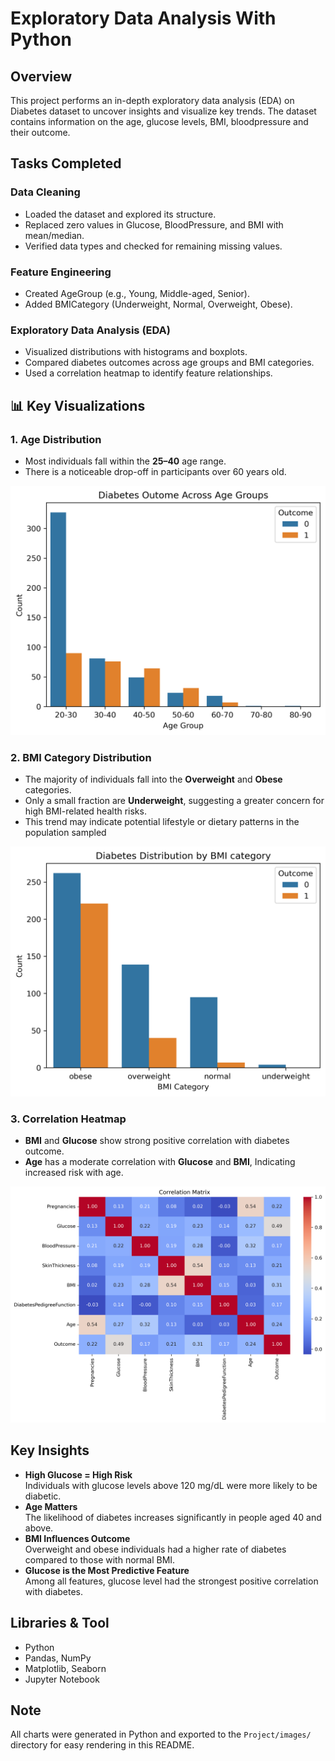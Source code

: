 # Exploratory Data Analysis With Python

## Overview

This project performs an in-depth exploratory data analysis (EDA) on Diabetes dataset to uncover insights and visualize key trends. The dataset contains information on the age, glucose levels, BMI, bloodpressure and their outcome.

## Tasks Completed

### Data Cleaning
- Loaded the dataset and explored its structure.
- Replaced zero values in Glucose, BloodPressure, and BMI with mean/median.
- Verified data types and checked for remaining missing values.

### Feature Engineering
- Created AgeGroup (e.g., Young, Middle-aged, Senior).
- Added BMICategory (Underweight, Normal, Overweight, Obese).

### Exploratory Data Analysis (EDA)
- Visualized distributions with histograms and boxplots.
- Compared diabetes outcomes across age groups and BMI categories.
- Used a correlation heatmap to identify feature relationships.

## 📊 Key Visualizations

### 1. Age Distribution

- Most individuals fall within the **25–40** age range.
- There is a noticeable drop-off in participants over 60 years old.
  
![Age Group](https://github.com/Kanu-Calista/Diabetes-EDA-project/blob/main/Project/Images/Diabetes_Outome_Across_Age_Groups.png?raw=true)

### 2. BMI Category Distribution

- The majority of individuals fall into the **Overweight** and **Obese** categories.
- Only a small fraction are **Underweight**, suggesting a greater concern for high BMI-related health risks.
- This trend may indicate potential lifestyle or dietary patterns in the population sampled

![BMI Category](https://github.com/Kanu-Calista/Diabetes-EDA-project/blob/main/Project/Images/Diabetes_distribution%20_by_BMI_category.png?raw=true)

### 3. Correlation Heatmap

- **BMI** and **Glucose** show strong positive correlation with diabetes outcome.
- **Age** has a moderate correlation with **Glucose** and **BMI**, Indicating increased risk with age.

![correalation matrix](https://github.com/Kanu-Calista/Diabetes-EDA-project/blob/main/Project/Images/Correlation_matrix.png?raw=true)

## Key Insights 

- **High Glucose = High Risk**  
  Individuals with glucose levels above 120 mg/dL were more likely to be diabetic.
- **Age Matters**  
  The likelihood of diabetes increases significantly in people aged 40 and above.
- **BMI Influences Outcome**  
  Overweight and obese individuals had a higher rate of diabetes compared to those with normal BMI.
- **Glucose is the Most Predictive Feature**  
  Among all features, glucose level had the strongest positive correlation with diabetes.

## Libraries & Tool

- Python 
- Pandas, NumPy
- Matplotlib, Seaborn
- Jupyter Notebook

## Note

All charts were generated in Python and exported to the `Project/images/` directory for easy rendering in this README.
